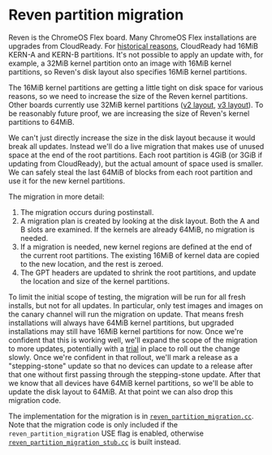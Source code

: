 # Reven partition migration

Reven is the ChromeOS Flex board. Many ChromeOS Flex installations are
upgrades from CloudReady. For [historical reasons][legacy_disk_layout],
CloudReady had 16MiB KERN-A and KERN-B partitions.  It's not possible to
apply an update with, for example, a 32MiB kernel partition onto an
image with 16MiB kernel partitions, so Reven's disk layout also
specifies 16MiB kernel partitions.

The 16MiB kernel partitions are getting a little tight on disk space for
various reasons, so we need to increase the size of the Reven kernel
partitions. Other boards currently use 32MiB kernel partitions ([v2
layout], [v3 layout]). To be reasonably future proof, we are increasing
the size of Reven's kernel partitions to 64MiB.

We can't just directly increase the size in the disk layout because it
would break all updates. Instead we'll do a live migration that makes
use of unused space at the end of the root partitions. Each root
partition is 4GiB (or 3GiB if updating from CloudReady), but the actual
amount of space used is smaller. We can safely steal the last 64MiB of
blocks from each root partition and use it for the new kernel
partitions.

The migration in more detail:

1. The migration occurs during postinstall.
2. A migration plan is created by looking at the disk layout. Both the A
   and B slots are examined. If the kernels are already 64MiB, no
   migration is needed.
3. If a migration is needed, new kernel regions are defined at the end
   of the current root partitions. The existing 16MiB of kernel data are
   copied to the new location, and the rest is zeroed.
4. The GPT headers are updated to shrink the root partitions, and update
   the location and size of the kernel partitions.

To limit the initial scope of testing, the migration will be run for all
fresh installs, but not for all updates. In particular, only test images
and images on the canary channel will run the migration on update. That
means fresh installations will always have 64MiB kernel partitions, but
upgraded installations may still have 16MiB kernel partitions for
now. Once we're confident that this is working well, we'll expand the
scope of the migration to more updates, potentially with a
[trial][featured] in place to roll out the change slowly. Once we're
confident in that rollout, we'll mark a release as a "stepping-stone"
update so that no devices can update to a release after that one without
first passing through the stepping-stone update. After that we know that
all devices have 64MiB kernel partitions, so we'll be able to update the
disk layout to 64MiB. At that point we can also drop this migration
code.

The implementation for the migration is in
[`reven_partition_migration.cc`]. Note that the migration code is only
included if the `reven_partition_migration` USE flag is enabled,
otherwise [`reven_partition_migration_stub.cc`] is built instead.

[`reven_partition_migration.cc`]: ../reven_partition_migration.cc
[`reven_partition_migration_stub.cc`]: ../reven_partition_migration_stub.cc
[featured]: https://chromium.googlesource.com/chromiumos/platform2/+/HEAD/featured
[legacy_disk_layout]: https://chromium.googlesource.com/chromiumos/platform/crosutils/+/HEAD/build_library/legacy_disk_layout.json
[v2 layout]: https://chromium.googlesource.com/chromiumos/platform/crosutils/+/HEAD/build_library/disk_layout_v2.json
[v3 layout]: https://chromium.googlesource.com/chromiumos/platform/crosutils/+/HEAD/build_library/disk_layout_v3.json
